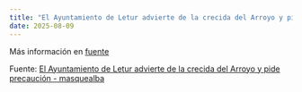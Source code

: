 ```yaml
---
title: "El Ayuntamiento de Letur advierte de la crecida del Arroyo y pide precaución - masquealba"
date: 2025-08-09
---
```


Más información en [fuente](https://news.google.com/rss/articles/CBMiVEFVX3lxTE9VVENWZUxXMzN3V2pSNDVWYXVxZGlPTzJzUUQtRGgyZjV6aEt3NDNXektRdFhINUhRVVJkRVpFM2FLNk50TjRIbldMakhGdERJRUpTQg?oc=5)

Fuente: [El Ayuntamiento de Letur advierte de la crecida del Arroyo y pide precaución - masquealba](https://news.google.com/rss/articles/CBMiVEFVX3lxTE9VVENWZUxXMzN3V2pSNDVWYXVxZGlPTzJzUUQtRGgyZjV6aEt3NDNXektRdFhINUhRVVJkRVpFM2FLNk50TjRIbldMakhGdERJRUpTQg?oc=5)
